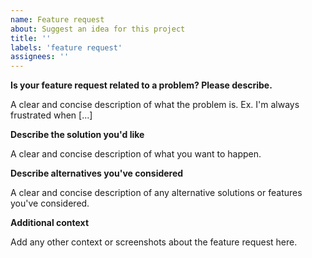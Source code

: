 ```yaml
---
name: Feature request
about: Suggest an idea for this project
title: ''
labels: 'feature request'
assignees: ''
---
```


<!-- Please note, this template is for feature requests, not bugs report -->
<!-- For more information, see the Contributing Guidelines at -->
<!-- https://github.com/terraform-docs/terraform-docs/tree/master/CONTRIBUTING.md -->

**Is your feature request related to a problem? Please describe.**

A clear and concise description of what the problem is. Ex. I'm always
frustrated when [...]

**Describe the solution you'd like**

A clear and concise description of what you want to happen.

**Describe alternatives you've considered**

A clear and concise description of any alternative solutions or
features you've considered.

**Additional context**

Add any other context or screenshots about the feature request here.
